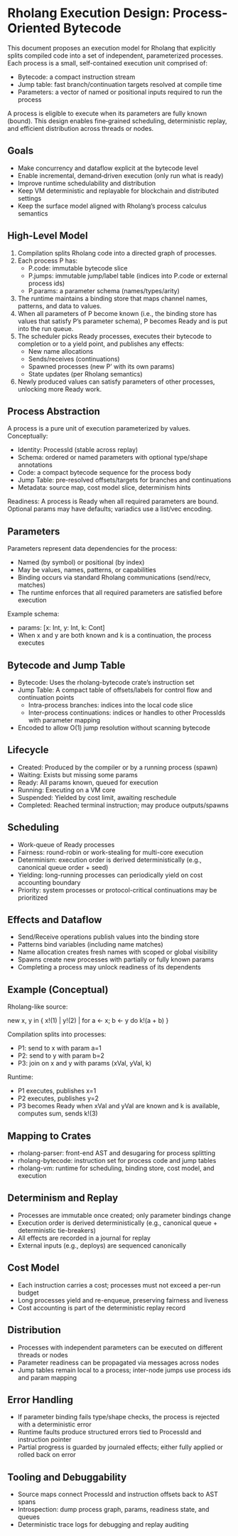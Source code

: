 # Rholang Execution Design: Process-Oriented Bytecode

This document proposes an execution model for Rholang that explicitly splits compiled code into a set of independent, parameterized processes. Each process is a small, self-contained execution unit comprised of:

- Bytecode: a compact instruction stream
- Jump table: fast branch/continuation targets resolved at compile time
- Parameters: a vector of named or positional inputs required to run the process

A process is eligible to execute when its parameters are fully known (bound). This design enables fine‑grained scheduling, deterministic replay, and efficient distribution across threads or nodes.


## Goals

- Make concurrency and dataflow explicit at the bytecode level
- Enable incremental, demand‑driven execution (only run what is ready)
- Improve runtime schedulability and distribution
- Keep VM deterministic and replayable for blockchain and distributed settings
- Keep the surface model aligned with Rholang’s process calculus semantics


## High-Level Model

1. Compilation splits Rholang code into a directed graph of processes.
2. Each process P has:
   - P.code: immutable bytecode slice
   - P.jumps: immutable jump/label table (indices into P.code or external process ids)
   - P.params: a parameter schema (names/types/arity)
3. The runtime maintains a binding store that maps channel names, patterns, and data to values.
4. When all parameters of P become known (i.e., the binding store has values that satisfy P’s parameter schema), P becomes Ready and is put into the run queue.
5. The scheduler picks Ready processes, executes their bytecode to completion or to a yield point, and publishes any effects:
   - New name allocations
   - Sends/receives (continuations)
   - Spawned processes (new P’ with its own params)
   - State updates (per Rholang semantics)
6. Newly produced values can satisfy parameters of other processes, unlocking more Ready work.


## Process Abstraction

A process is a pure unit of execution parameterized by values. Conceptually:

- Identity: ProcessId (stable across replay)
- Schema: ordered or named parameters with optional type/shape annotations
- Code: a compact bytecode sequence for the process body
- Jump Table: pre-resolved offsets/targets for branches and continuations
- Metadata: source map, cost model slice, determinism hints

Readiness: A process is Ready when all required parameters are bound. Optional params may have defaults; variadics use a list/vec encoding.


## Parameters

Parameters represent data dependencies for the process:

- Named (by symbol) or positional (by index)
- May be values, names, patterns, or capabilities
- Binding occurs via standard Rholang communications (send/recv, matches)
- The runtime enforces that all required parameters are satisfied before execution

Example schema:

- params: [x: Int, y: Int, k: Cont]
- When x and y are both known and k is a continuation, the process executes


## Bytecode and Jump Table

- Bytecode: Uses the rholang-bytecode crate’s instruction set
- Jump Table: A compact table of offsets/labels for control flow and continuation points
  - Intra-process branches: indices into the local code slice
  - Inter-process continuations: indices or handles to other ProcessIds with parameter mapping
- Encoded to allow O(1) jump resolution without scanning bytecode


## Lifecycle

- Created: Produced by the compiler or by a running process (spawn)
- Waiting: Exists but missing some params
- Ready: All params known, queued for execution
- Running: Executing on a VM core
- Suspended: Yielded by cost limit, awaiting reschedule
- Completed: Reached terminal instruction; may produce outputs/spawns


## Scheduling

- Work-queue of Ready processes
- Fairness: round-robin or work-stealing for multi-core execution
- Determinism: execution order is derived deterministically (e.g., canonical queue order + seed)
- Yielding: long-running processes can periodically yield on cost accounting boundary
- Priority: system processes or protocol-critical continuations may be prioritized


## Effects and Dataflow

- Send/Receive operations publish values into the binding store
- Patterns bind variables (including name matches)
- Name allocation creates fresh names with scoped or global visibility
- Spawns create new processes with partially or fully known params
- Completing a process may unlock readiness of its dependents


## Example (Conceptual)

Rholang-like source:

new x, y in {
  x!(1) |
  y!(2) |
  for a <- x; b <- y do k!(a + b)
}

Compilation splits into processes:

- P1: send to x with param a=1
- P2: send to y with param b=2
- P3: join on x and y with params (xVal, yVal, k)

Runtime:

- P1 executes, publishes x=1
- P2 executes, publishes y=2
- P3 becomes Ready when xVal and yVal are known and k is available, computes sum, sends k!(3)


## Mapping to Crates

- rholang-parser: front-end AST and desugaring for process splitting
- rholang-bytecode: instruction set for process code and jump tables
- rholang-vm: runtime for scheduling, binding store, cost model, and execution


## Determinism and Replay

- Processes are immutable once created; only parameter bindings change
- Execution order is derived deterministically (e.g., canonical queue + deterministic tie-breakers)
- All effects are recorded in a journal for replay
- External inputs (e.g., deploys) are sequenced canonically


## Cost Model

- Each instruction carries a cost; processes must not exceed a per-run budget
- Long processes yield and re-enqueue, preserving fairness and liveness
- Cost accounting is part of the deterministic replay record


## Distribution

- Processes with independent parameters can be executed on different threads or nodes
- Parameter readiness can be propagated via messages across nodes
- Jump tables remain local to a process; inter-node jumps use process ids and param mapping


## Error Handling

- If parameter binding fails type/shape checks, the process is rejected with a deterministic error
- Runtime faults produce structured errors tied to ProcessId and instruction pointer
- Partial progress is guarded by journaled effects; either fully applied or rolled back on error


## Tooling and Debuggability

- Source maps connect ProcessId and instruction offsets back to AST spans
- Introspection: dump process graph, params, readiness state, and queues
- Deterministic trace logs for debugging and replay auditing